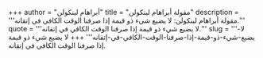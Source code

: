 +++
author = "أبراهام لينكولن"
title = "مقولة أبراهام لينكولن"
description = '''مقولة أبراهام لينكولن: لا يضيع شيء ذو قيمة إذا صرفنا الوقت الكافي في إتقانه.'''
quote = '''لا يضيع شيء ذو قيمة إذا صرفنا الوقت الكافي في إتقانه.'''
slug = '''لا-يضيع-شيء-ذو-قيمة-إذا-صرفنا-الوقت-الكافي-في-إتقانه'''
+++
لا يضيع شيء ذو قيمة إذا صرفنا الوقت الكافي في إتقانه.
